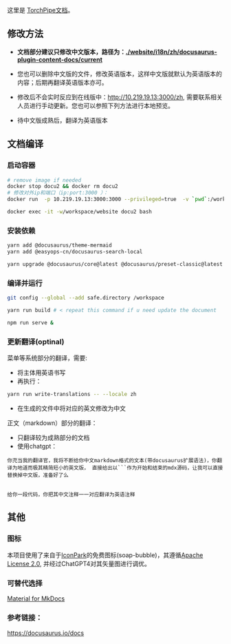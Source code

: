 这里是 [TorchPipe文档](http://10.219.19.13:3000/zh)。

## 修改方法
- **文档部分建议只修改中文版本，路径为：[./website/i18n/zh/docusaurus-plugin-content-docs/current](./website/i18n/zh/docusaurus-plugin-content-docs/current)**
- 您也可以删除中文版的文件，修改英语版本，这样中文版就默认为英语版本的内容；后期再翻译英语版本亦可。

- 修改后不会实时反应到在线版中：http://10.219.19.13:3000/zh, 需要联系相关人员进行手动更新。您也可以参照下列方法进行本地预览。

- 待中文版成熟后，翻译为英语版本


## 文档编译

### 启动容器
```bash
# remove image if needed
docker stop docu2 && docker rm docu2
# 修改对外ip和端口（ip:port:3000 ）：
docker run  -p 10.219.19.13:3000:3000 --privileged=true  -v `pwd`:/workspace  --name="docu2"  --cap-add=SYS_PTRACE  -itd   node     

docker exec -it -w/workspace/website docu2 bash
```

### 安装依赖

```bash
yarn add @docusaurus/theme-mermaid
yarn add @easyops-cn/docusaurus-search-local

yarn upgrade @docusaurus/core@latest @docusaurus/preset-classic@latest
```

### 编译并运行

```bash
git config --global --add safe.directory /workspace

yarn run build # < repeat this command if u need update the document

npm run serve &
```





### 更新翻译(optinal)

菜单等系统部分的翻译，需要:
- 将主体用英语书写
- 再执行：
```bash
yarn run write-translations -- --locale zh
```
- 在生成的文件中将对应的英文修改为中文

正文（markdown）部分的翻译：
- 只翻译较为成熟部分的文档
- 使用chatgpt：
```
你充当我的翻译官，我将不断给你中文markdown格式的文本(带docusaurus扩展语法)，你翻译为地道而极其精简短小的英文版， 直接给出以```作为开始和结束的mdx源码，让我可以直接替换掉中文版，准备好了么


```
```
给你一段代码，你把其中文注释一一对应翻译为英语注释
```

## 其他
### 图标

本项目使用了来自于[IconPark](https://iconpark.oceanengine.com/official)的免费图标(soap-bubble)，其遵循[Apache License 2.0](https://github.com/bytedance/IconPark/blob/master/LICENSE), 并经过ChatGPT4对其矢量图进行调优。

### 可替代选择
[Material for MkDocs](https://squidfunk.github.io/mkdocs-material/)


### 参考链接：
  https://docusaurus.io/docs
